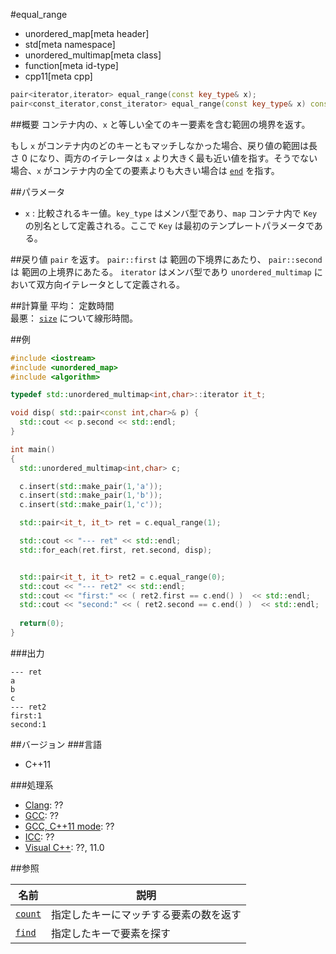 #equal_range
* unordered_map[meta header]
* std[meta namespace]
* unordered_multimap[meta class]
* function[meta id-type]
* cpp11[meta cpp]

```cpp
pair<iterator,iterator> equal_range(const key_type& x);
pair<const_iterator,const_iterator> equal_range(const key_type& x) const;
```

##概要
コンテナ内の、`x` と等しい全てのキー要素を含む範囲の境界を返す。 

もし `x` がコンテナ内のどのキーともマッチしなかった場合、戻り値の範囲は長さ 0 になり、両方のイテレータは `x` より大きく最も近い値を指す。そうでない場合、`x` がコンテナ内の全ての要素よりも大きい場合は [`end`](end.md) を指す。


##パラメータ
- `x` : 比較されるキー値。`key_type` はメンバ型であり、`map` コンテナ内で `Key` の別名として定義される。ここで `Key` は最初のテンプレートパラメータである。


##戻り値
`pair` を返す。
`pair::first` は 範囲の下境界にあたり、
`pair::second` は 範囲の上境界にあたる。
`iterator` はメンバ型であり `unordered_multimap` において双方向イテレータとして定義される。


##計算量
平均： 定数時間  
最悪： [`size`](size.md) について線形時間。


##例
```cpp
#include <iostream>
#include <unordered_map>
#include <algorithm>

typedef std::unordered_multimap<int,char>::iterator it_t;

void disp( std::pair<const int,char>& p) {
  std::cout << p.second << std::endl;
}

int main()
{
  std::unordered_multimap<int,char> c;

  c.insert(std::make_pair(1,'a'));
  c.insert(std::make_pair(1,'b'));
  c.insert(std::make_pair(1,'c'));

  std::pair<it_t, it_t> ret = c.equal_range(1);

  std::cout << "--- ret" << std::endl;
  std::for_each(ret.first, ret.second, disp);


  std::pair<it_t, it_t> ret2 = c.equal_range(0);
  std::cout << "--- ret2" << std::endl;
  std::cout << "first:" << ( ret2.first == c.end() )  << std::endl;
  std::cout << "second:" << ( ret2.second == c.end() )  << std::endl;
 
  return(0);
}
```

###出力
```
--- ret
a
b
c
--- ret2
first:1
second:1
```


##バージョン
###言語
- C++11

###処理系
- [Clang](/implementation.md#clang): ??
- [GCC](/implementation.md#gcc): ??
- [GCC, C++11 mode](/implementation.md#gcc): ??
- [ICC](/implementation.md#icc): ??
- [Visual C++](/implementation.md#visual_cpp): ??, 11.0


##参照

| 名前                | 説明                                   |
|---------------------|----------------------------------------|
| [`count`](count.md) | 指定したキーにマッチする要素の数を返す |
| [`find`](find.md)   | 指定したキーで要素を探す               |
